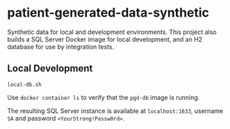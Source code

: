 # patient-generated-data-synthetic

Synthetic data for local and development environments.
This project also builds a SQL Server Docker image
for local development, and an H2 database for use by integration tests.

## Local Development

`local-db.sh`

Use `docker container ls` to verify that the `pgd-db` image is running.

The resulting SQL Server instance is available at `localhost:1633`,
username `SA` and password `<YourStrong!Passw0rd>`.
